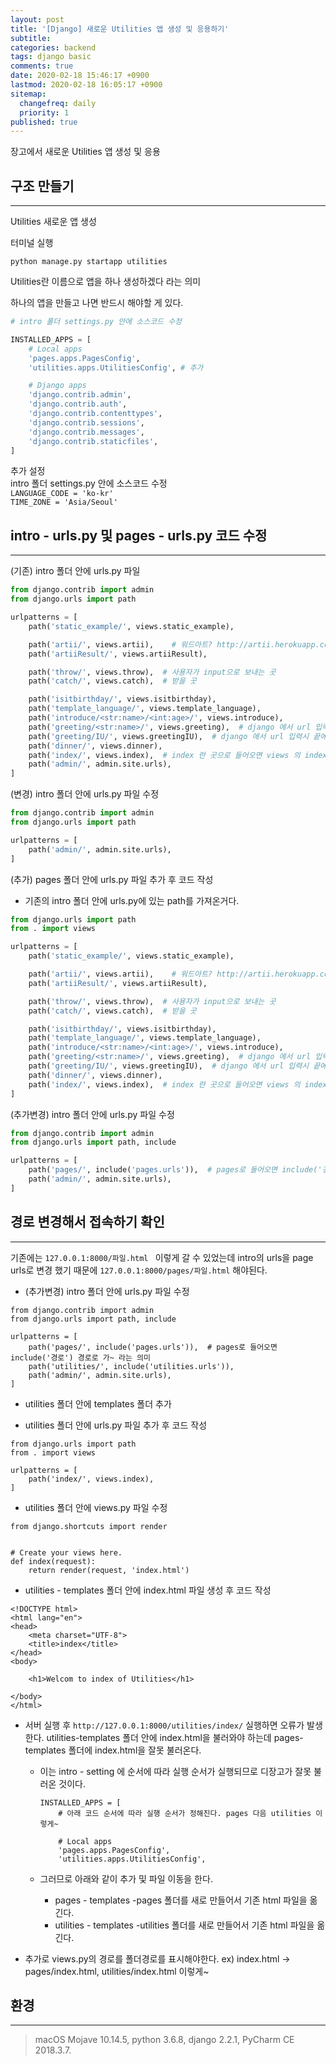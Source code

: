 ```yaml
---
layout: post
title: '[Django] 새로운 Utilities 앱 생성 및 응용하기'
subtitle: 
categories: backend
tags: django basic
comments: true
date: 2020-02-18 15:46:17 +0900
lastmod: 2020-02-18 16:05:17 +0900
sitemap:
  changefreq: daily
  priority: 1
published: true
---
```




장고에서 새로운 Utilities 앱 생성 및 응용<br/>

## 구조 만들기
---
Utilities 새로운 앱 생성<br/>

터미널 실행<br/>

`python manage.py startapp utilities` <br/>

Utilities란 이름으로 앱을 하나 생성하겠다 라는 의미<br/>

하나의 앱을 만들고 나면 반드시 해야할 게 있다.<br/>

```python
# intro 폴더 settings.py 안에 소스코드 수정

INSTALLED_APPS = [
    # Local apps
    'pages.apps.PagesConfig',
    'utilities.apps.UtilitiesConfig', # 추가

    # Django apps
    'django.contrib.admin',
    'django.contrib.auth',
    'django.contrib.contenttypes',
    'django.contrib.sessions',
    'django.contrib.messages',
    'django.contrib.staticfiles',
]
```

추가 설정<br/>
intro 폴더 settings.py 안에 소스코드 수정<br/>
`LANGUAGE_CODE = 'ko-kr'`<br/>
`TIME_ZONE = 'Asia/Seoul'`<br/>

## intro - urls.py 및 pages - urls.py 코드 수정
---
(기존) intro 폴더 안에 urls.py 파일<br/>

```python
from django.contrib import admin
from django.urls import path

urlpatterns = [
    path('static_example/', views.static_example),

    path('artii/', views.artii),    # 워드아트? http://artii.herokuapp.com/
    path('artiiResult/', views.artiiResult),

    path('throw/', views.throw),  # 사용자가 input으로 보내는 곳
    path('catch/', views.catch),  # 받을 곳

    path('isitbirthday/', views.isitbirthday),
    path('template_language/', views.template_language),
    path('introduce/<str:name>/<int:age>/', views.introduce),
    path('greeting/<str:name>/', views.greeting),  # django 에서 url 입력시 끝에 /로 끝나야 한다.
    path('greeting/IU/', views.greetingIU),  # django 에서 url 입력시 끝에 /로 끝나야 한다.
    path('dinner/', views.dinner),
    path('index/', views.index),  # index 란 곳으로 들어오면 views 의 index 를 실행하겠다 선언
    path('admin/', admin.site.urls),
]
```

(변경) intro 폴더 안에 urls.py 파일 수정<br/>

```python
from django.contrib import admin
from django.urls import path

urlpatterns = [
    path('admin/', admin.site.urls),
]
```

(추가) pages 폴더 안에 urls.py 파일 추가 후 코드 작성
- 기존의 intro 폴더 안에 urls.py에 있는 path를 가져온거다. 

```python
from django.urls import path
from . import views

urlpatterns = [
    path('static_example/', views.static_example),

    path('artii/', views.artii),    # 워드아트? http://artii.herokuapp.com/
    path('artiiResult/', views.artiiResult),

    path('throw/', views.throw),  # 사용자가 input으로 보내는 곳
    path('catch/', views.catch),  # 받을 곳

    path('isitbirthday/', views.isitbirthday),
    path('template_language/', views.template_language),
    path('introduce/<str:name>/<int:age>/', views.introduce),
    path('greeting/<str:name>/', views.greeting),  # django 에서 url 입력시 끝에 /로 끝나야 한다.
    path('greeting/IU/', views.greetingIU),  # django 에서 url 입력시 끝에 /로 끝나야 한다.
    path('dinner/', views.dinner),
    path('index/', views.index),  # index 란 곳으로 들어오면 views 의 index 를 실행하겠다 선언
]
```

(추가변경) intro 폴더 안에 urls.py 파일 수정<br/>

```python
from django.contrib import admin
from django.urls import path, include

urlpatterns = [
    path('pages/', include('pages.urls')),  # pages로 들어오면 include('경로') 경로로 가~ 라는 의미
    path('admin/', admin.site.urls),
]
```



## 경로 변경해서 접속하기 확인
---
기존에는 `127.0.0.1:8000/파일.html ` 이렇게 갈 수 있었는데 intro의 urls을 page urls로 변경 했기 때문에 `127.0.0.1:8000/pages/파일.html` 해야된다.





* (추가변경) intro 폴더 안에 urls.py 파일 수정

```
from django.contrib import admin
from django.urls import path, include

urlpatterns = [
    path('pages/', include('pages.urls')),  # pages로 들어오면 include('경로') 경로로 가~ 라는 의미
    path('utilities/', include('utilities.urls')),
    path('admin/', admin.site.urls),
]
```







* utilities 폴더 안에 templates 폴더 추가

* utilities 폴더 안에 urls.py 파일 추가 후 코드 작성

```
from django.urls import path
from . import views

urlpatterns = [
    path('index/', views.index),
]
```



* utilities 폴더 안에 views.py 파일 수정

```
from django.shortcuts import render


# Create your views here.
def index(request):
    return render(request, 'index.html')
```

* utilities - templates 폴더 안에 index.html 파일 생성 후 코드 작성

```
<!DOCTYPE html>
<html lang="en">
<head>
    <meta charset="UTF-8">
    <title>index</title>
</head>
<body>

    <h1>Welcom to index of Utilities</h1>

</body>
</html>
```



* 서버 실행 후 ```http://127.0.0.1:8000/utilities/index/``` 실행하면 오류가 발생한다. utilities-templates 폴더 안에 index.html을 불러와야 하는데 pages-templates  폴더에 index.html을 잘못 불러온다.  

  * 이는 intro - setting 에 순서에 따라 실행 순서가 실행되므로 디장고가 잘못 불러온 것이다. 

    ```
    INSTALLED_APPS = [
        # 아래 코드 순서에 따라 실행 순서가 정해진다. pages 다음 utilities 이렇게~
    
        # Local apps
        'pages.apps.PagesConfig',
        'utilities.apps.UtilitiesConfig',
    ```

  * 그러므로 아래와 같이 추가 및 파일 이동을 한다.

    * pages - templates -pages 폴더를 새로 만들어서 기존 html 파일을 옮긴다.
    * utilities - templates -utilities 폴더를 새로 만들어서 기존 html 파일을 옮긴다.

* 추가로 views.py의 경로를 폴더경로를 표시해야한다. ex) index.html -> pages/index.html, utilities/index.html 이렇게~







## 환경
---
> macOS Mojave 10.14.5, 
> python 3.6.8, 
> django 2.2.1, 
> PyCharm CE 2018.3.7.